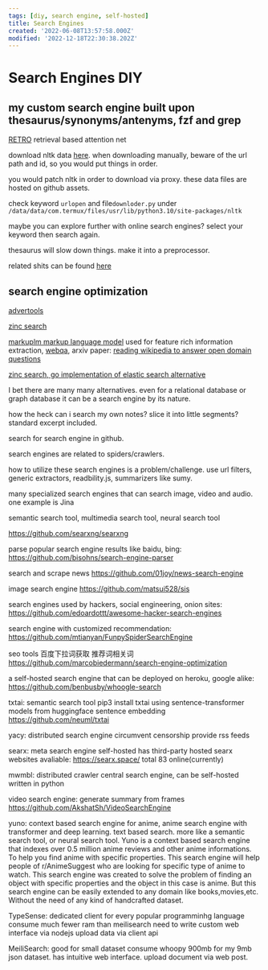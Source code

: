 ```yaml
---
tags: [diy, search engine, self-hosted]
title: Search Engines
created: '2022-06-08T13:57:58.000Z'
modified: '2022-12-18T22:30:38.202Z'
---
```


# Search Engines DIY

## my custom search engine built upon thesaurus/synonyms/antenyms, fzf and grep

[RETRO](https://github.com/lucidrains/RETRO-pytorch) retrieval based attention net

download nltk data [here](http://www.nltk.org/nltk_data/). when downloading manually, beware of the url path and id, so you would put things in order.

you would patch nltk in order to download via proxy. these data files are hosted on github assets.

check keyword `urlopen` and file`downloder.py` under `/data/data/com.termux/files/usr/lib/python3.10/site-packages/nltk`

maybe you can explore further with online search engines? select your keyword then search again.

thesaurus will slow down things. make it into a preprocessor.

related shits can be found [here](https://www.github.com/James4Ever0/hack_all_the_thing/tree/main/tests%2Fsearch_engine_helper_docs%2Fhelp_apt_search.sh)

## search engine optimization
[advertools](https://advertools.readthedocs.io/en/master/readme.html)

[zinc search](https://github.com/zinclabs/zinc)

[markuplm markup language model](https://huggingface.co/microsoft/markuplm-base) used for feature rich information extraction, [webqa](https://github.com/susht3/webQA_sequence_labelling_pytorch), arxiv paper: [reading wikipedia to answer open domain questions](https://arxiv.org/abs/1704.00051)

[zinc search, go implementation of elastic search alternative](https://github.com/zinclabs/zinc)

I bet there are many many alternatives. even for a relational database or graph database it can be a search engine by its nature.

how the heck can i search my own notes? slice it into little segments? standard excerpt included.

search for search engine in github.

search engines are related to spiders/crawlers.

how to utilize these search engines is a problem/challenge. use url filters, generic extractors, readbility.js, summarizers like sumy.

many specialized search engines that can search image, video and audio. one example is Jina

semantic search tool, multimedia search tool, neural search tool

https://github.com/searxng/searxng

parse popular search engine results like baidu, bing:
https://github.com/bisohns/search-engine-parser

search and scrape news
https://github.com/01joy/news-search-engine

image search engine
https://github.com/matsui528/sis

search engines used by hackers, social engineering, onion sites:
https://github.com/edoardottt/awesome-hacker-search-engines

search engine with customized recommendation:
https://github.com/mtianyan/FunpySpiderSearchEngine

seo tools 百度下拉词获取 推荐词相关词
https://github.com/marcobiedermann/search-engine-optimization

a self-hosted search engine that can be deployed on heroku, google alike:
https://github.com/benbusby/whoogle-search

txtai:
semantic search tool
pip3 install txtai
using sentence-transformer models from huggingface sentence embedding
https://github.com/neuml/txtai

yacy:
distributed search engine circumvent censorship
provide rss feeds

searx:
meta search engine self-hosted
has third-party hosted searx websites avaliable:
https://searx.space/ total 83 online(currently)

mwmbl:
distributed crawler central search engine, can be self-hosted
written in python

video search engine:
generate summary from frames
https://github.com/AkshatSh/VideoSearchEngine

yuno:
context based search engine for anime, anime search engine with transformer and deep learning. text based search. more like a semantic search tool, or neural search tool.
Yuno is a context based search engine that indexes over 0.5 million anime reviews and other anime informations. To help you find anime with specific properties. This search engine will help people of r/AnimeSuggest who are looking for specific type of anime to watch.
This search engine was created to solve the problem of finding an object with specific properties and the object in this case is anime. But this search engine can be easily extended to any domain like books,movies,etc. Without the need of any kind of handcrafted dataset.

TypeSense:
dedicated client for every popular programminhg language
consume much fewer ram than meilisearch
need to write custom web interface via nodejs
upload data via client api

MeiliSearch:
good for small dataset
consume whoopy 900mb for my 9mb json dataset.
has intuitive web interface.
upload document via web post.
